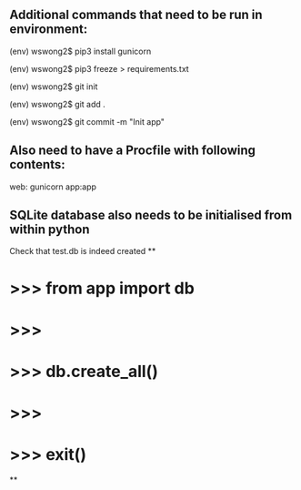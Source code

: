 Additional commands that need to be run in environment:
-----------------------------------------------------------------
(env) wswong2$ pip3 install gunicorn

(env) wswong2$ pip3 freeze > requirements.txt

(env) wswong2$ git init

(env) wswong2$ git add .

(env) wswong2$ git commit -m "Init app"

Also need to have a Procfile with following contents:
------------------------------------------------------------
web: gunicorn  app:app

SQLite database also needs to be initialised from within python
---------------------------------------------------------------
Check that test.db is indeed created 
**
# >>> from app import db
# >>> 
# >>> db.create_all()
# >>> 
# >>> exit()
**
